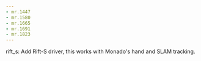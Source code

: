 ```yaml
---
- mr.1447
- mr.1580
- mr.1665
- mr.1691
- mr.1823
---
```

rift_s: Add Rift-S driver, this works with Monado's hand and SLAM tracking.
